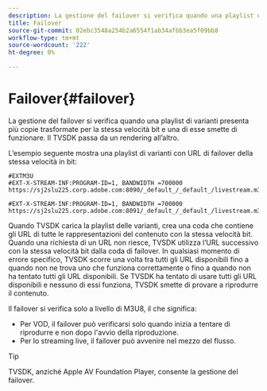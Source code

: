 ```yaml
---
description: La gestione del failover si verifica quando una playlist di varianti presenta più copie trasformate per la stessa velocità bit e una di esse smette di funzionare. Il TVSDK passa da un rendering all’altro.
title: Failover
source-git-commit: 02ebc3548a254b2a6554f1ab34afbb3ea5f09bb8
workflow-type: tm+mt
source-wordcount: '222'
ht-degree: 0%

---
```


# Failover{#failover}

La gestione del failover si verifica quando una playlist di varianti presenta più copie trasformate per la stessa velocità bit e una di esse smette di funzionare. Il TVSDK passa da un rendering all’altro.

L’esempio seguente mostra una playlist di varianti con URL di failover della stessa velocità in bit:

```
#EXTM3U
#EXT-X-STREAM-INF:PROGRAM-ID=1, BANDWIDTH =700000
https://sj2slu225.corp.adobe.com:8090/_default_/_default_/livestream.m3u8   

#EXT-X-STREAM-INF:PROGRAM-ID=1, BANDWIDTH =700000
https://sj2slu225.corp.adobe.com:8091/_default_/_default_/livestream.m3u8
```

Quando TVSDK carica la playlist delle varianti, crea una coda che contiene gli URL di tutte le rappresentazioni del contenuto con la stessa velocità bit. Quando una richiesta di un URL non riesce, TVSDK utilizza l’URL successivo con la stessa velocità bit dalla coda di failover. In qualsiasi momento di errore specifico, TVSDK scorre una volta tra tutti gli URL disponibili fino a quando non ne trova uno che funziona correttamente o fino a quando non ha tentato tutti gli URL disponibili. Se TVSDK ha tentato di usare tutti gli URL disponibili e nessuno di essi funziona, TVSDK smette di provare a riprodurre il contenuto.

Il failover si verifica solo a livello di M3U8, il che significa:

* Per VOD, il failover può verificarsi solo quando inizia a tentare di riprodurre e non dopo l&#39;avvio della riproduzione.
* Per lo streaming live, il failover può avvenire nel mezzo del flusso.

>[!TIP]
>
>TVSDK, anziché Apple AV Foundation Player, consente la gestione del failover.
